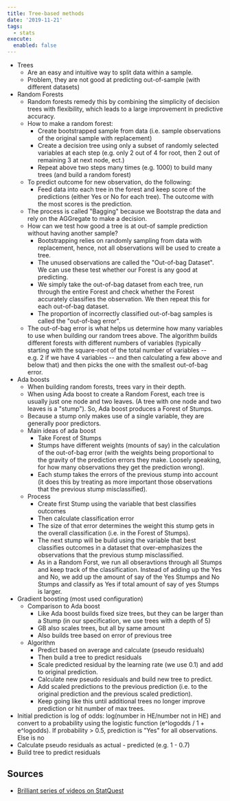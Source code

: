 ```yaml
---
title: Tree-based methods
date: '2019-11-21'
tags:
  - stats
execute:
  enabled: false
---
```



-   Trees
    -   Are an easy and intuitive way to split data within a sample. 
    -   Problem, they are not good at predicting out-of-sample (with different datasets)  
-   Random Forests 
    -   Random forests remedy this by combining the simplicity of decision trees with flexibility, which leads to a large improvement in predictive accuracy. 
    -   How to make a random forest: 
        -   Create bootstrapped sample from data (i.e. sample observations of the original sample with replacement) 
        -   Create a decision tree using only a subset of randomly selected variables at each step (e.g. only 2 out of 4 for root, then 2 out of remaining 3 at next node, ect.) 
        -   Repeat above two steps many times (e.g. 1000) to build many trees (and build a random forest) 
    -   To predict outcome for new observation, do the following: 
        -   Feed data into each tree in the forest and keep score of the predictions (either Yes or No for each tree). The outcome with the most scores is the prediction. 
    -   The process is called "Bagging" because we Bootstrap the data and rely on the AGGregate to make a decision. 
    -   How can we test how good a tree is at out-of sample prediction without having another sample? 
        -   Bootstrapping relies on randomly sampling from data with replacement, hence, not all observations will be used to create a tree. 
        -   The unused observations are called the "Out-of-bag Dataset". We can use these test whether our Forest is any good at predicting. 
        -   We simply take the out-of-bag dataset from each tree, run through the entire Forest and check whether the Forest accurately classifies the observation. We then repeat this for each out-of-bag dataset. 
        -   The proportion of incorrectly classified out-of-bag samples is called the "out-of-bag error". 
    -   The out-of-bag error is what helps us determine how many variables to use when building our random trees above. The algorithm builds different forests with different numbers of variables (typically starting with the square-root of the total number of variables -- e.g. 2 if we have 4 variables -- and then calculating a few above and below that) and then picks the one with the smallest out-of-bag error.  
-   Ada boosts 
    -   When building random forests, trees vary in their depth. 
    -   When using Ada boost to create a Random Forest, each tree is usually just one node and two leaves. (A tree with one node and two leaves is a "stump"). So, Ada boost produces a Forest of Stumps. 
    -   Because a stump only makes use of a single variable, they are generally poor predictors. 
    -   Main ideas of ada boost 
        -   Take Forest of Stumps 
        -   Stumps have different weights (mounts of say) in the calculation of the out-of-bag error (with the weights being proportional to the gravity of the prediction errors they make. Loosely speaking, for how many observations they get the prediction wrong).  
        -   Each stump takes the errors of the previous stump into account (it does this by treating as more important those observations that the previous stump misclassified).  
    -   Process 
        -   Create first Stump using the variable that best classifies outcomes 
        -   Then calculate classification error 
        -   The size of that error determines the weight this stump gets in the overall classification (i.e. in the Forest of Stumps). 
        -   The next stump will be build using the variable that best classifies outcomes in a dataset that over-emphasizes the observations that the previous stump misclassified. 
        -   As in a Random Forst, we run all obseravtions through all Stumps and keep track of the classification. Instead of adding up the Yes and No, we add up the amount of say of the Yes Stumps and No Stumps and classify as Yes if total amount of say of yes Stumps is larger. 
-   Gradient boosting (most used configuration) 
    -   Comparison to Ada boost 
        -   Like Ada boost builds fixed size trees, but they can be larger than a Stump (in our specification, we use trees with a depth of 5) 
        -   GB also scales trees, but all by same amount 
        -   Also builds tree based on error of previous tree 
    -   Algorithm 
        -   Predict based on average and calculate (pseudo residuals) 
        -   Then build a tree to predict residuals 
        -   Scale predicted residual by the learning rate (we use 0.1) and add to original prediction. 
        -   Calculate new pseudo residuals and build new tree to predict. 
        -   Add scaled predictions to the previous prediction (i.e. to the original prediction and the previous scaled prediction). 
        -   Keep going like this until additional trees no longer improve prediction or hit number of max trees. 
-   Initial prediction is log of odds: log(number in HE/number not in HE) and convert to a probability using the logistic function (e^logodds / 1 + e^logodds). If probability \> 0.5, prediction is "Yes" for all observations. Else is no 
-   Calculate pseudo residuals as actual - predicted (e.g. 1 - 0.7) 
-   Build tree to predict residuals

## Sources

-   [Brilliant series of videos on StatQuest](https://www.youtube.com/c/joshstarmer)
